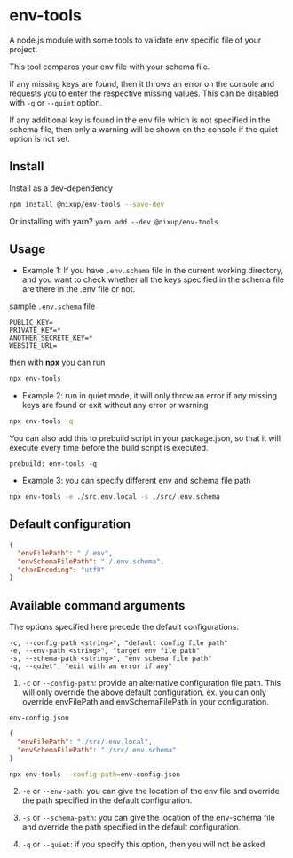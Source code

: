 # env-tools

A node.js module with some tools to validate env specific file of your project.

This tool compares your env file with your schema file.

If any missing keys are found, then it throws an error on the console and requests you to enter the respective missing values.
This can be disabled with `-q` or `--quiet` option.

If any additional key is found in the env file which is not specified in the schema file,
then only a warning will be shown on the console if the quiet option is not set.

## Install

Install as a dev-dependency

```bash
npm install @nixup/env-tools --save-dev
```

Or installing with yarn? `yarn add --dev @nixup/env-tools`

## Usage

- Example 1:
  If you have `.env.schema` file in the current working directory,
  and you want to check whether all the keys specified in the schema file are there in the .env file or not.

sample `.env.schema` file

```
PUBLIC_KEY=
PRIVATE_KEY=*
ANOTHER_SECRETE_KEY=*
WEBSITE_URL=
```

then with **npx** you can run

```bash
npx env-tools
```

- Example 2:
  run in quiet mode, it will only throw an error if any missing keys are found or exit without any error or warning

```bash
npx env-tools -q
```

You can also add this to prebuild script in your package.json, so that it will execute every time before the build script is executed.

```
prebuild: env-tools -q
```

- Example 3:
  you can specify different env and schema file path

```bash
npx env-tools -e ./src.env.local -s ./src/.env.schema
```

## Default configuration

```json
{
  "envFilePath": "./.env",
  "envSchemaFilePath": "./.env.schema",
  "charEncoding": "utf8"
}
```

## Available command arguments

The options specified here precede the default configurations.

```
-c, --config-path <string>", "default config file path"
-e, --env-path <string>", "target env file path"
-s, --schema-path <string>", "env schema file path"
-q, --quiet", "exit with an error if any"
```

1. `-c` or `--config-path`: provide an alternative configuration file path. This will only override the above default configuration.
   ex. you can only override envFilePath and envSchemaFilePath in your configuration.

`env-config.json`

```json
{
  "envFilePath": "./src/.env.local",
  "envSchemaFilePath": "./src/.env.schema"
}
```

```bash
npx env-tools --config-path=env-config.json
```

2. `-e` or `--env-path`: you can give the location of the env file and override the path specified in the default configuration.

3. `-s` or `--schema-path`: you can give the location of the env-schema file and override the path specified in the default configuration.

4. `-q` or `--quiet`: if you specify this option, then you will not be asked
